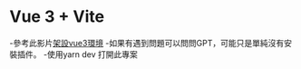 # Vue 3 + Vite

-參考此影片[架設vue3環境](https://youtu.be/FkVJCy3dao4?si=L2T9ykBUYhF3pj-f) 
-如果有遇到問題可以問問GPT，可能只是單純沒有安裝插件。
-使用yarn dev 打開此專案 
